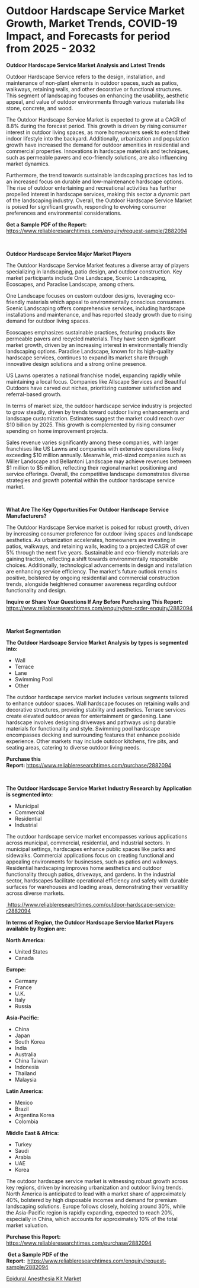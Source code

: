 <p><h1>Outdoor Hardscape Service Market Growth, Market Trends, COVID-19 Impact, and Forecasts for period from 2025 - 2032</h1></p><p><strong>Outdoor Hardscape Service Market Analysis and Latest Trends</strong></p>
<p><p>Outdoor Hardscape Service refers to the design, installation, and maintenance of non-plant elements in outdoor spaces, such as patios, walkways, retaining walls, and other decorative or functional structures. This segment of landscaping focuses on enhancing the usability, aesthetic appeal, and value of outdoor environments through various materials like stone, concrete, and wood.</p><p>The Outdoor Hardscape Service Market is expected to grow at a CAGR of 8.8% during the forecast period. This growth is driven by rising consumer interest in outdoor living spaces, as more homeowners seek to extend their indoor lifestyle into the backyard. Additionally, urbanization and population growth have increased the demand for outdoor amenities in residential and commercial properties. Innovations in hardscape materials and techniques, such as permeable pavers and eco-friendly solutions, are also influencing market dynamics. </p><p>Furthermore, the trend towards sustainable landscaping practices has led to an increased focus on durable and low-maintenance hardscape options. The rise of outdoor entertaining and recreational activities has further propelled interest in hardscape services, making this sector a dynamic part of the landscaping industry. Overall, the Outdoor Hardscape Service Market is poised for significant growth, responding to evolving consumer preferences and environmental considerations.</p></p>
<p><strong>Get a Sample PDF of the Report:&nbsp;</strong> <a href="https://www.reliableresearchtimes.com/enquiry/request-sample/2882094?utm_campaign=2714&utm_medium=2&utm_source=Github&utm_content=ia&utm_term=12032025&utm_id=outdoor-hardscape-service">https://www.reliableresearchtimes.com/enquiry/request-sample/2882094</a></p>
<p>&nbsp;</p>
<p><strong>Outdoor Hardscape Service Major Market Players</strong></p>
<p><p>The Outdoor Hardscape Service Market features a diverse array of players specializing in landscaping, patio design, and outdoor construction. Key market participants include One Landscape, Scenic Landscaping, Ecoscapes, and Paradise Landscape, among others. </p><p>One Landscape focuses on custom outdoor designs, leveraging eco-friendly materials which appeal to environmentally conscious consumers. Scenic Landscaping offers comprehensive services, including hardscape installations and maintenance, and has reported steady growth due to rising demand for outdoor living spaces.</p><p>Ecoscapes emphasizes sustainable practices, featuring products like permeable pavers and recycled materials. They have seen significant market growth, driven by an increasing interest in environmentally friendly landscaping options. Paradise Landscape, known for its high-quality hardscape services, continues to expand its market share through innovative design solutions and a strong online presence.</p><p>US Lawns operates a national franchise model, expanding rapidly while maintaining a local focus. Companies like Allscape Services and Beautiful Outdoors have carved out niches, prioritizing customer satisfaction and referral-based growth.</p><p>In terms of market size, the outdoor hardscape service industry is projected to grow steadily, driven by trends toward outdoor living enhancements and landscape customization. Estimates suggest the market could reach over $10 billion by 2025. This growth is complemented by rising consumer spending on home improvement projects.</p><p>Sales revenue varies significantly among these companies, with larger franchises like US Lawns and companies with extensive operations likely exceeding $10 million annually. Meanwhile, mid-sized companies such as Miller Landscape and Bellantoni Landscape may achieve revenues between $1 million to $5 million, reflecting their regional market positioning and service offerings. Overall, the competitive landscape demonstrates diverse strategies and growth potential within the outdoor hardscape service market.</p></p>
<p>&nbsp;</p>
<p><strong>What Are The Key Opportunities For Outdoor Hardscape Service Manufacturers?</strong></p>
<p><p>The Outdoor Hardscape Service market is poised for robust growth, driven by increasing consumer preference for outdoor living spaces and landscape aesthetics. As urbanization accelerates, homeowners are investing in patios, walkways, and retaining walls, leading to a projected CAGR of over 5% through the next five years. Sustainable and eco-friendly materials are gaining traction, reflecting a shift towards environmentally responsible choices. Additionally, technological advancements in design and installation are enhancing service efficiency. The market's future outlook remains positive, bolstered by ongoing residential and commercial construction trends, alongside heightened consumer awareness regarding outdoor functionality and design.</p></p>
<p><strong>Inquire or Share Your Questions If Any Before Purchasing This Report:</strong> <a href="https://www.reliableresearchtimes.com/enquiry/pre-order-enquiry/2882094?utm_campaign=2714&utm_medium=2&utm_source=Github&utm_content=ia&utm_term=12032025&utm_id=outdoor-hardscape-service">https://www.reliableresearchtimes.com/enquiry/pre-order-enquiry/2882094</a></p>
<p>&nbsp;</p>
<p><strong>Market Segmentation</strong></p>
<p><strong>The Outdoor Hardscape Service Market Analysis by types is segmented into:</strong></p>
<p><ul><li>Wall</li><li>Terrace</li><li>Lane</li><li>Swimming Pool</li><li>Other</li></ul></p>
<p><p>The outdoor hardscape service market includes various segments tailored to enhance outdoor spaces. Wall hardscape focuses on retaining walls and decorative structures, providing stability and aesthetics. Terrace services create elevated outdoor areas for entertainment or gardening. Lane hardscape involves designing driveways and pathways using durable materials for functionality and style. Swimming pool hardscape encompasses decking and surrounding features that enhance poolside experience. Other markets may include outdoor kitchens, fire pits, and seating areas, catering to diverse outdoor living needs.</p></p>
<p><strong>Purchase this Report:&nbsp;</strong><a href="https://www.reliableresearchtimes.com/purchase/2882094?utm_campaign=2714&utm_medium=2&utm_source=Github&utm_content=ia&utm_term=12032025&utm_id=outdoor-hardscape-service">https://www.reliableresearchtimes.com/purchase/2882094</a></p>
<p>&nbsp;</p>
<p><strong>The Outdoor Hardscape Service Market Industry Research by Application is segmented into:</strong></p>
<p><ul><li>Municipal</li><li>Commercial</li><li>Residential</li><li>Industrial</li></ul></p>
<p><p>The outdoor hardscape service market encompasses various applications across municipal, commercial, residential, and industrial sectors. In municipal settings, hardscapes enhance public spaces like parks and sidewalks. Commercial applications focus on creating functional and appealing environments for businesses, such as patios and walkways. Residential hardscaping improves home aesthetics and outdoor functionality through patios, driveways, and gardens. In the industrial sector, hardscapes facilitate operational efficiency and safety with durable surfaces for warehouses and loading areas, demonstrating their versatility across diverse markets.</p></p>
<p><a href="https://www.reliableresearchtimes.com/outdoor-hardscape-service-r2882094?utm_campaign=2714&utm_medium=2&utm_source=Github&utm_content=ia&utm_term=12032025&utm_id=outdoor-hardscape-service">&nbsp;https://www.reliableresearchtimes.com/outdoor-hardscape-service-r2882094</a></p>
<p><strong>In terms of Region, the Outdoor Hardscape Service Market Players available by Region are:</strong></p>
<p>
    <p> <strong> North America: </strong>
        <ul>
            <li>United States</li>
            <li>Canada</li>
        </ul>
        </p> 
    <p> <strong> Europe: </strong>
        <ul>
            <li>Germany</li>
            <li>France</li>
            <li>U.K.</li>
            <li>Italy</li>
            <li>Russia</li>
        </ul>
        </p> 
    <p> <strong> Asia-Pacific: </strong>
        <ul>
            <li>China</li>
            <li>Japan</li>
            <li>South Korea</li>
            <li>India</li>
            <li>Australia</li>
            <li>China Taiwan</li>
            <li>Indonesia</li>
            <li>Thailand</li>
            <li>Malaysia</li>
        </ul>
        </p> 
    <p> <strong> Latin America: </strong>
        <ul>
            <li>Mexico</li>
            <li>Brazil</li>
            <li>Argentina Korea</li>
            <li>Colombia</li>
        </ul>
        </p> 
    <p> <strong> Middle East & Africa: </strong>
        <ul>
            <li>Turkey</li>
            <li>Saudi</li>
            <li>Arabia</li>
            <li>UAE</li>
            <li>Korea</li>
        </ul>
    </p>
    </p>
<p><p>The outdoor hardscape service market is witnessing robust growth across key regions, driven by increasing urbanization and outdoor living trends. North America is anticipated to lead with a market share of approximately 40%, bolstered by high disposable incomes and demand for premium landscaping solutions. Europe follows closely, holding around 30%, while the Asia-Pacific region is rapidly expanding, expected to reach 20%, especially in China, which accounts for approximately 10% of the total market valuation.</p></p>
<p><strong>Purchase this Report: </strong><a href="https://www.reliableresearchtimes.com/purchase/2882094?utm_campaign=2714&utm_medium=2&utm_source=Github&utm_content=ia&utm_term=12032025&utm_id=outdoor-hardscape-service">https://www.reliableresearchtimes.com/purchase/2882094</a></p>
<p>&nbsp;<strong>Get a Sample PDF of the Report:&nbsp;&nbsp;</strong><a href="https://www.reliableresearchtimes.com/enquiry/request-sample/2882094?utm_campaign=2714&utm_medium=2&utm_source=Github&utm_content=ia&utm_term=12032025&utm_id=outdoor-hardscape-service">https://www.reliableresearchtimes.com/enquiry/request-sample/2882094</a></p>
<p><strong></strong></p>
<p><p><a href="https://github.com/vitrilaoire/Market-Research-Report-List-1/blob/main/epidural-anesthesia-kit-market.md?utm_campaign=2714&utm_medium=2&utm_source=Github&utm_content=ia&utm_term=12032025&utm_id=outdoor-hardscape-service">Epidural Anesthesia Kit Market</a></p></p>